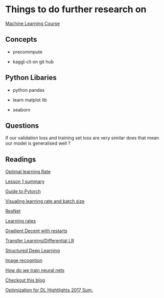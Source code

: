 # Things to do further research on

[Machine Learning Course](http://forums.fast.ai/t/another-treat-early-access-to-intro-to-machine-learning-videos/6826)

## Concepts

* precommpute

* kaggl-cli on git hub

## Python Libaries

* python pandas

* learn matplot lib

* seaborn

## Questions

If our validation loss and training set loss are very similar does that mean our model is generalised well ?

## Readings

[Optimal learning Rate](https://towardsdatascience.com/estimating-optimal-learning-rate-for-a-deep-neural-network-ce32f2556ce0)

[Lesson 1 summary](https://medium.com/@apiltamang/case-study-a-world-class-image-classifier-for-dogs-and-cats-err-anything-9cf39ee4690e)

[Guide to Pytorch](https://towardsdatascience.com/a-practitioners-guide-to-pytorch-1d0f6a238040)

[Visualing learning rate and batch size](https://miguel-data-sc.github.io/2017-11-05-first/)

[ResNet](http://teleported.in/posts/decoding-resnet-architecture/)

[Learning rates](https://techburst.io/improving-the-way-we-work-with-learning-rate-5e99554f163b)

[Gradient Decent with restarts](https://medium.com/38th-street-studios/exploring-stochastic-gradient-descent-with-restarts-sgdr-fa206c38a74e)

[Transfer Learning/Differential LR](https://towardsdatascience.com/transfer-learning-using-differential-learning-rates-638455797f00)

[Structured Deep Learning](https://towardsdatascience.com/structured-deep-learning-b8ca4138b848)

[Image recogntion](https://towardsdatascience.com/fun-with-small-image-data-sets-part-2-54d683ca8c96)

[How do we train neural nets](https://towardsdatascience.com/how-do-we-train-neural-networks-edd985562b73)

[Checkout this blog](http://colah.github.io/posts/2017-03-Distill/)

[Optimization for DL Hightlights 2017 Sum.](http://ruder.io/deep-learning-optimization-2017/)